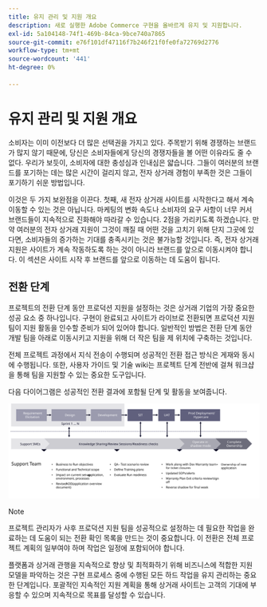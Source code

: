 ```yaml
---
title: 유지 관리 및 지원 개요
description: 새로 실행한 Adobe Commerce 구현을 올바르게 유지 및 지원합니다.
exl-id: 5a104148-74f1-469b-84ca-9bce740a7865
source-git-commit: e76f101df47116f7b246f21f0fe0fa72769d2776
workflow-type: tm+mt
source-wordcount: '441'
ht-degree: 0%

---
```


# 유지 관리 및 지원 개요

소비자는 이미 이전보다 더 많은 선택권을 가지고 있다. 주목받기 위해 경쟁하는 브랜드가 많지 않기 때문에, 당신은 소비자들에게 당신의 경쟁자들을 볼 어떤 이유라도 줄 수 없다. 우리가 보듯이, 소비자에 대한 충성심과 인내심은 얇습니다. 그들이 여러분의 브랜드를 포기하는 데는 많은 시간이 걸리지 않고, 전자 상거래 경험이 부족한 것은 그들이 포기하기 쉬운 방법입니다.

이것은 두 가지 보완점을 이끈다. 첫째, 새 전자 상거래 사이트를 시작한다고 해서 계속 이동할 수 있는 것은 아닙니다. 마케팅의 변화 속도나 소비자의 요구 사항이 너무 커서 브랜드들이 지속적으로 진화해야 따라갈 수 있습니다. 2점을 가리키도록 하겠습니다. 만약 여러분의 전자 상거래 지원이 그것이 깨질 때 어떤 것을 고치기 위해 단지 그곳에 있다면, 소비자들의 증가하는 기대를 충족시키는 것은 불가능할 것입니다. 즉, 전자 상거래 지원은 사이트가 계속 작동하도록 하는 것이 아니라 브랜드를 앞으로 이동시켜야 합니다. 이 섹션은 사이트 시작 후 브랜드를 앞으로 이동하는 데 도움이 됩니다.

## 전환 단계

프로젝트의 전환 단계 동안 프로덕션 지원을 설정하는 것은 상거래 기업의 가장 중요한 성공 요소 중 하나입니다. 구현이 완료되고 사이트가 라이브로 전환되면 프로덕션 지원 팀이 지원 활동을 인수할 준비가 되어 있어야 합니다. 일반적인 방법은 전환 단계 동안 개발 팀을 아래로 이동시키고 지원을 위해 더 작은 팀을 제 위치에 구축하는 것입니다.

전체 프로젝트 과정에서 지식 전송이 수행되며 성공적인 전환 접근 방식은 게재와 동시에 수행됩니다. 또한, 사용자 가이드 및 기술 wiki는 프로젝트 단계 전반에 걸쳐 워크샵을 통해 팀을 지원할 수 있는 중요한 도구입니다.

다음 다이어그램은 성공적인 전환 결과에 포함될 단계 및 활동을 보여줍니다.

![전환 프로세스의 단계를 보여주는 다이어그램](../../assets/playbooks/transition-diagram.svg)

>[!NOTE]
>
> 프로젝트 관리자가 사후 프로덕션 지원 팀을 성공적으로 설정하는 데 필요한 작업을 완료하는 데 도움이 되는 전환 확인 목록을 만드는 것이 중요합니다. 이 전환은 전체 프로젝트 계획의 일부여야 하며 작업은 일정에 포함되어야 합니다.

플랫폼과 상거래 관행을 지속적으로 향상 및 최적화하기 위해 비즈니스에 적합한 지원 모델을 파악하는 것은 구현 프로세스 중에 수행된 모든 하드 작업을 유지 관리하는 중요한 단계입니다. 포괄적인 지속적인 지원 계획을 통해 상거래 사이트는 고객의 기대에 부응할 수 있으며 지속적으로 목표를 달성할 수 있습니다.
